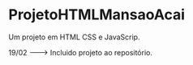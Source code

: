 # ProjetoHTMLMansaoAcai
Um projeto em HTML CSS e JavaScrip.

19/02 ---> Incluido projeto ao repositório. 
